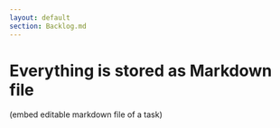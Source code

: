 ```yaml
---
layout: default
section: Backlog.md
---
```


# Everything is stored as Markdown file

(embed editable markdown file of a task)
